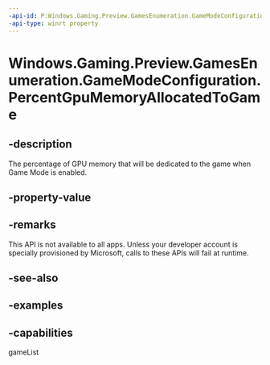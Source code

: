 ```yaml
---
-api-id: P:Windows.Gaming.Preview.GamesEnumeration.GameModeConfiguration.PercentGpuMemoryAllocatedToGame
-api-type: winrt property
---
```


<!-- Property syntax.
public IReference<int> PercentGpuMemoryAllocatedToGame { get;  set; }
-->

# Windows.Gaming.Preview.GamesEnumeration.GameModeConfiguration.PercentGpuMemoryAllocatedToGame

## -description
The percentage of GPU memory that will be dedicated to the game when Game Mode is enabled. 

## -property-value

## -remarks
This API is not available to all apps. Unless your developer account is specially provisioned by Microsoft, calls to these APIs will fail at runtime.

## -see-also

## -examples


## -capabilities
gameList
